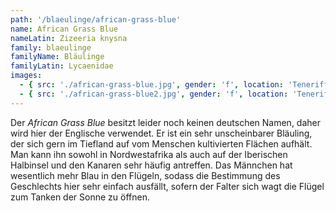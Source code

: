```yaml
---
path: '/blaeulinge/african-grass-blue'
name: African Grass Blue
nameLatin: Zizeeria knysna
family: blaeulinge
familyName: Bläulinge
familyLatin: Lycaenidae
images:
  - { src: './african-grass-blue.jpg', gender: 'f', location: 'Teneriffa, Garachico', author: Georg, date: '2019-04-15' }
  - { src: './african-grass-blue2.jpg', gender: 'f', location: 'Teneriffa, Garachico', author: Georg, date: '2019-04-15' }
---
```


Der *African Grass Blue* besitzt leider noch keinen deutschen Namen, daher wird hier der Englische verwendet. Er ist ein sehr unscheinbarer Bläuling, der sich gern im Tiefland auf vom Menschen kultivierten Flächen aufhält. Man kann ihn sowohl in Nordwestafrika als auch auf der Iberischen Halbinsel und den Kanaren sehr häufig antreffen. Das Männchen hat wesentlich mehr Blau in den Flügeln, sodass die Bestimmung des Geschlechts hier sehr einfach ausfällt, sofern der Falter sich wagt die Flügel zum Tanken der Sonne zu öffnen.
